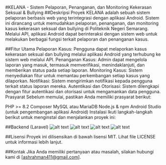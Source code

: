 #KELANA - Sistem Pelaporan, Penanganan, dan Monitoring Kekerasan Seksual & Bullying
##Deskripsi Proyek
KELANA adalah sebuah sistem pelaporan berbasis web yang terintegrasi dengan aplikasi Android. Sistem ini dirancang untuk memudahkan pelaporan, penanganan, dan monitoring kasus kekerasan seksual dan bullying di Politeknik Negeri Semarang. Melalui API, aplikasi Android dapat berinteraksi dengan sistem web untuk melakukan berbagai fungsi terkait pelaporan dan penanganan kasus.

##Fitur Utama
Pelaporan Kasus: Pengguna dapat melaporkan kasus kekerasan seksual dan bullying melalui aplikasi Android yang terhubung ke sistem web melalui API.
Penanganan Kasus: Admin dapat mengelola laporan yang masuk, termasuk memverifikasi, menindaklanjuti, dan memberikan status pada setiap laporan.
Monitoring Kasus: Sistem menyediakan fitur untuk memantau perkembangan setiap kasus yang dilaporkan.
Notifikasi: Sistem mengirimkan notifikasi kepada pengguna terkait status laporan mereka.
Autentikasi dan Otorisasi: Sistem dilengkapi dengan fitur autentikasi dan otorisasi untuk mengamankan data pengguna.
Prasyarat
Sebelum memulai, pastikan Anda memiliki prasyarat berikut:

PHP >= 8.2
Composer
MySQL atau MariaDB
Node.js & npm
Android Studio (untuk pengembangan aplikasi Android)
Instalasi
Ikuti langkah-langkah berikut untuk menginstal dan menjalankan proyek ini:

##Backend (Laravel)
![alt text](https://github.com/Dirach4/backend/edit/main/LOGIN.png)
![alt text](https://github.com/Dirach4/backend/edit/main/dashboard.png)
![alt text](https://github.com/Dirach4/backend/edit/main/laporan.png)
![alt text](https://github.com/Dirach4/backend/edit/main/detaillaporan.png)

##Lisensi
Proyek ini dilisensikan di bawah lisensi MIT. Lihat file LICENSE untuk informasi lebih lanjut.

##Kontak
Jika Anda memiliki pertanyaan atau masalah, silakan hubungi kami di [ashrahman411@gmail.com].
